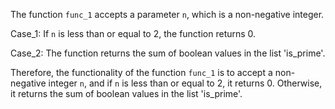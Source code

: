 The function `func_1` accepts a parameter `n`, which is a non-negative integer. 

Case_1: If `n` is less than or equal to 2, the function returns 0.

Case_2: The function returns the sum of boolean values in the list 'is_prime'.

Therefore, the functionality of the function `func_1` is to accept a non-negative integer `n`, and if `n` is less than or equal to 2, it returns 0. Otherwise, it returns the sum of boolean values in the list 'is_prime'.